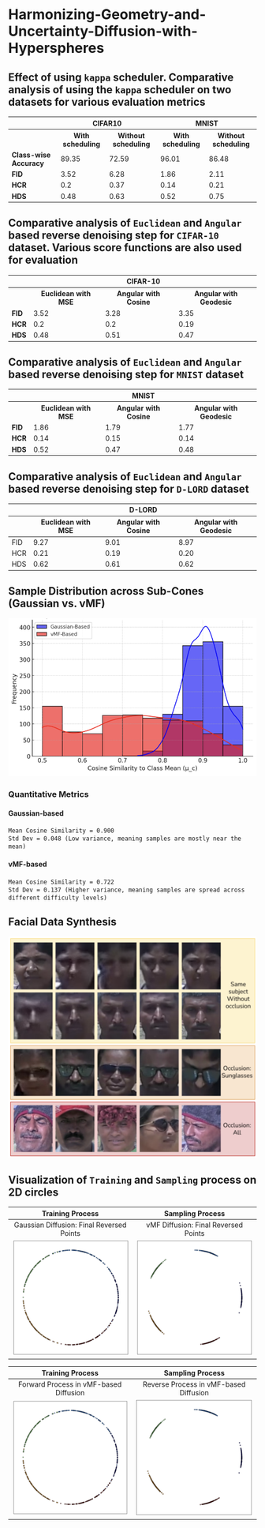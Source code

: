 # Harmonizing-Geometry-and-Uncertainty-Diffusion-with-Hyperspheres

## Effect of using `kappa` scheduler. Comparative analysis of using the `kappa` scheduler on two datasets for various evaluation metrics
<table>
  <tr>
    <th></th>
    <th colspan="2">CIFAR10</th>
    <th colspan="2">MNIST</th>
  </tr>
  <tr>
    <th></th>
    <th>With scheduling</th>
    <th>Without scheduling</th>
    <th>With scheduling</th>
    <th>Without scheduling</th>
  </tr>
  <tr>
    <td><strong>Class-wise Accuracy</strong></td>
    <td>89.35</td>
    <td>72.59</td>
    <td>96.01</td>
    <td>86.48</td>
  </tr>
  <tr>
    <td><strong>FID</strong></td>
    <td>3.52</td>
    <td>6.28</td>
    <td>1.86</td>
    <td>2.11</td>
  </tr>
  <tr>
    <td><strong>HCR</strong></td>
    <td>0.2</td>
    <td>0.37</td>
    <td>0.14</td>
    <td>0.21</td>
  </tr>
  <tr>
    <td><strong>HDS</strong></td>
    <td>0.48</td>
    <td>0.63</td>
    <td>0.52</td>
    <td>0.75</td>
  </tr>
</table>

## Comparative analysis of `Euclidean` and `Angular` based reverse denoising step for `CIFAR-10` dataset. Various score functions are also used for evaluation
<table>
  <tr>
    <th></th>
    <th colspan="3">CIFAR-10</th>
  </tr>
  <tr>
    <th></th>
    <th>Euclidean with MSE</th>
    <th>Angular with Cosine</th>
    <th>Angular with Geodesic</th>
  </tr>
  <tr>
    <td><strong>FID</strong></td>
    <td>3.52</td>
    <td>3.28</td>
    <td>3.35</td>
  </tr>
  <tr>
    <td><strong>HCR</strong></td>
    <td>0.2</td>
    <td>0.2</td>
    <td>0.19</td>
  </tr>
  <tr>
    <td><strong>HDS</strong></td>
    <td>0.48</td>
    <td>0.51</td>
    <td>0.47</td>
  </tr>
</table>

## Comparative analysis of `Euclidean` and `Angular` based reverse denoising step for `MNIST` dataset
<table>
  <tr>
    <th></th>
    <th colspan="3">MNIST</th>
  </tr>
  <tr>
    <th></th>
    <th>Euclidean with MSE</th>
    <th>Angular with Cosine</th>
    <th>Angular with Geodesic</th>
  </tr>
  <tr>
    <td><strong>FID</strong></td>
    <td>1.86</td>
    <td>1.79</td>
    <td>1.77</td>
  </tr>
  <tr>
    <td><strong>HCR</strong></td>
    <td>0.14</td>
    <td>0.15</td>
    <td>0.14</td>
  </tr>
  <tr>
    <td><strong>HDS</strong></td>
    <td>0.52</td>
    <td>0.47</td>
    <td>0.48</td>
  </tr>
</table>

## Comparative analysis of `Euclidean` and `Angular` based reverse denoising step for `D-LORD` dataset
<table>
  <thead>
    <tr>
      <th></th>
      <th colspan="3">D-LORD</th>
    </tr>
    <tr>
      <th></th>
      <th>Euclidean with MSE</th>
      <th>Angular with Cosine</th>
      <th>Angular with Geodesic</th>
    </tr>
  </thead>
  <tbody>
    <tr>
      <td>FID</td>
      <td>9.27</td>
      <td>9.01</td>
      <td>8.97</td>
    </tr>
    <tr>
      <td>HCR</td>
      <td>0.21</td>
      <td>0.19</td>
      <td>0.20</td>
    </tr>
    <tr>
      <td>HDS</td>
      <td>0.62</td>
      <td>0.61</td>
      <td>0.62</td>
    </tr>
  </tbody>
</table>


## Sample Distribution across Sub-Cones (Gaussian vs. vMF)
![collage_page-0001](https://github.com/aryachiranjeev/Harmonizing-Geometry-and-Uncertainty-Diffusion-with-Hyperspheres/blob/main/sample_distribution_subcone.png)

### Quantitative Metrics
#### Gaussian-based
	Mean Cosine Similarity = 0.900
	Std Dev = 0.048 (Low variance, meaning samples are mostly near the mean)
#### vMF-based
	Mean Cosine Similarity = 0.722
	Std Dev = 0.137 (Higher variance, meaning samples are spread across different difficulty levels)
 
## Facial Data Synthesis
![collage_page-0001](https://github.com/aryachiranjeev/Harmonizing-Geometry-and-Uncertainty-Diffusion-with-Hyperspheres/blob/main/facial_data_synthesis.png)


## Visualization of `Training` and `Sampling` process on 2D circles

Training Process             |  Sampling Process
:-------------------------:|:-------------------------:
Gaussian Diffusion: Final Reversed Points            |  vMF Diffusion: Final Reversed Points
![](https://github.com/aryachiranjeev/Harmonizing-Geometry-and-Uncertainty-Diffusion-with-Hyperspheres/blob/main/gaussian_final_reversed_points.png) |  ![](https://github.com/aryachiranjeev/Harmonizing-Geometry-and-Uncertainty-Diffusion-with-Hyperspheres/blob/main/vmf_final_reversed_points.png)


Training Process             |  Sampling Process
:-------------------------:|:-------------------------:
Forward Process in vMF-based Diffusion        |  Reverse Process in vMF-based Diffusion 
![](https://github.com/aryachiranjeev/Harmonizing-Geometry-and-Uncertainty-Diffusion-with-Hyperspheres/blob/main/gaussian_final_reversed_points.png) |  ![](https://github.com/aryachiranjeev/Harmonizing-Geometry-and-Uncertainty-Diffusion-with-Hyperspheres/blob/main/vmf_final_reversed_points.png)
